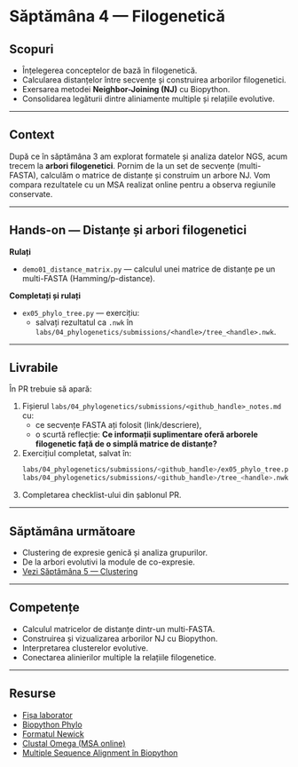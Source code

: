 # Săptămâna 4 — Filogenetică

## Scopuri
- Înțelegerea conceptelor de bază în filogenetică.  
- Calcularea distanțelor între secvențe și construirea arborilor filogenetici.  
- Exersarea metodei **Neighbor-Joining (NJ)** cu Biopython.  
- Consolidarea legăturii dintre aliniamente multiple și relațiile evolutive.  

---

## Context
După ce în săptămâna 3 am explorat formatele și analiza datelor NGS, acum trecem la **arbori filogenetici**.
Pornim de la un set de secvențe (multi-FASTA), calculăm o matrice de distanțe și construim un arbore NJ.
Vom compara rezultatele cu un MSA realizat online pentru a observa regiunile conservate.  

---

## Hands-on — Distanțe și arbori filogenetici
**Rulați**  
- `demo01_distance_matrix.py` — calculul unei matrice de distanțe pe un multi-FASTA (Hamming/p-distance).  

**Completați și rulați**  
- `ex05_phylo_tree.py` — exercițiu:  
  - salvați rezultatul ca `.nwk` în `labs/04_phylogenetics/submissions/<handle>/tree_<handle>.nwk`.

---

## Livrabile
În PR trebuie să apară:
1. Fișierul `labs/04_phylogenetics/submissions/<github_handle>_notes.md` cu:  
   - ce secvențe FASTA ați folosit (link/descriere),  
   - o scurtă reflecție: **Ce informații suplimentare oferă arborele filogenetic față de o simplă matrice de distanțe?**  
2. Exercițiul completat, salvat în:  
   ```bash
   labs/04_phylogenetics/submissions/<github_handle>/ex05_phylo_tree.py
   labs/04_phylogenetics/submissions/<github_handle>/tree_<handle>.nwk
   ```
3. Completarea checklist-ului din șablonul PR.

---

## Săptămâna următoare
- Clustering de expresie genică și analiza grupurilor.
- De la arbori evolutivi la module de co-expresie.
- [Vezi Săptămâna 5 — Clustering](../04_phylogenetics/README.md)

---

## Competențe
- Calculul matricelor de distanțe dintr-un multi-FASTA.
- Construirea și vizualizarea arborilor NJ cu Biopython.
- Interpretarea clusterelor evolutive.
- Conectarea alinierilor multiple la relațiile filogenetice.

---

## Resurse
- [Fișa laborator](../../docs/lab_onepagers/04_phylogenetics.md)  
- [Biopython Phylo](https://biopython.org/wiki/Phylo)
- [Formatul Newick](http://evolution.genetics.washington.edu/phylip/newicktree.html)
- [Clustal Omega (MSA online)](https://www.ebi.ac.uk/Tools/msa/clustalo/)
- [Multiple Sequence Alignment în Biopython](https://biopython.org/wiki/AlignIO)